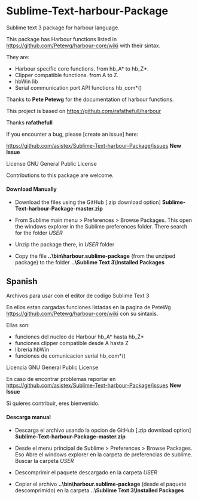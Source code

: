 # Sublime-Text-harbour-Package #
Sublime text 3 package for harbour language.

This package has Harbour functions listed in https://github.com/Petewg/harbour-core/wiki with their sintax.

They are:
* Harbour specific core functions. from hb_A* to hb_Z*.
* Clipper compatible functions. from A to Z.
* hbWin lib
* Serial communication port API functions hb_com*()

Thanks to **Pete Petewg** for the documentation of harbour functions.

This project is based on https://github.com/rafathefull/harbour

Thanks **rafathefull**

If you encounter a bug, please [create an issue] here:

https://github.com/asistex/Sublime-Text-harbour-Package/issues  **New Issue**

License GNU General Public License

Contributions to this package are welcome. 

#### Download Manually
* Download the files using the GitHub [.zip download option] **Sublime-Text-harbour-Package-master.zip**

* From Sublime main menu > Preferences > Browse Packages. This open the windows explorer in the Sublime preferences folder.
  There search for the folder *USER*

* Unzip the package there, in *USER* folder

* Copy the file **..\bin\harbour.sublime-package** (from the unziped package) to the folder **..\Sublime Text 3\Installed Packages**



## Spanish

Archivos para usar con el editor de codigo Sublime Text 3

En ellos estan cargadas funciones listadas en la pagina de PeteWg https://github.com/Petewg/harbour-core/wiki con su sintaxis.

Ellas son:
* funciones del nucleo de Harbour hb_A* hasta hb_Z* 
* funciones clipper compatible desde A hasta Z
* libreria hbWin
* funciones de comunicacion serial hb_com*()

Licencia GNU General Public License

En caso de encontrar problemas reportar en 
https://github.com/asistex/Sublime-Text-harbour-Package/issues  **New Issue**

Si quieres contribuir, eres bienvenido.

#### Descarga manual
* Descarga el archivo usando la opcion de GitHub [.zip download option] **Sublime-Text-harbour-Package-master.zip**

* Desde el menu principal de Sublime > Preferences > Browse Packages. Eso Abre el windows explorer en la carpeta de preferencias  de sublime.
  Buscar la carpeta *USER*

* Descomprimir el paquete descargado en la carpeta *USER*

* Copiar el archivo **..\bin\harbour.sublime-package** (desde el paquete descomprimido) en la carpeta **..\Sublime Text 3\Installed Packages**

